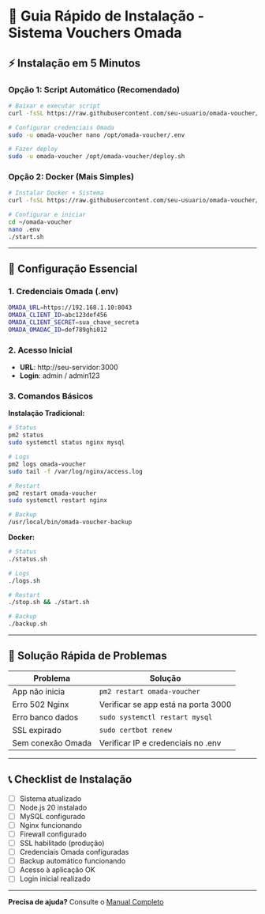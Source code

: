 # 🚀 Guia Rápido de Instalação - Sistema Vouchers Omada

## ⚡ Instalação em 5 Minutos

### Opção 1: Script Automático (Recomendado)
```bash
# Baixar e executar script
curl -fsSL https://raw.githubusercontent.com/seu-usuario/omada-voucher/main/deploy/install.sh | bash

# Configurar credenciais Omada
sudo -u omada-voucher nano /opt/omada-voucher/.env

# Fazer deploy
sudo -u omada-voucher /opt/omada-voucher/deploy.sh
```

### Opção 2: Docker (Mais Simples)
```bash
# Instalar Docker + Sistema
curl -fsSL https://raw.githubusercontent.com/seu-usuario/omada-voucher/main/deploy/docker-install.sh | bash

# Configurar e iniciar
cd ~/omada-voucher
nano .env
./start.sh
```

---

## 📝 Configuração Essencial

### 1. Credenciais Omada (.env)
```bash
OMADA_URL=https://192.168.1.10:8043
OMADA_CLIENT_ID=abc123def456
OMADA_CLIENT_SECRET=sua_chave_secreta
OMADA_OMADAC_ID=def789ghi012
```

### 2. Acesso Inicial
- **URL**: http://seu-servidor:3000
- **Login**: admin / admin123

### 3. Comandos Básicos

**Instalação Tradicional:**
```bash
# Status
pm2 status
sudo systemctl status nginx mysql

# Logs
pm2 logs omada-voucher
sudo tail -f /var/log/nginx/access.log

# Restart
pm2 restart omada-voucher
sudo systemctl restart nginx

# Backup
/usr/local/bin/omada-voucher-backup
```

**Docker:**
```bash
# Status
./status.sh

# Logs
./logs.sh

# Restart
./stop.sh && ./start.sh

# Backup
./backup.sh
```

---

## 🔧 Solução Rápida de Problemas

| Problema | Solução |
|----------|---------|
| App não inicia | `pm2 restart omada-voucher` |
| Erro 502 Nginx | Verificar se app está na porta 3000 |
| Erro banco dados | `sudo systemctl restart mysql` |
| SSL expirado | `sudo certbot renew` |
| Sem conexão Omada | Verificar IP e credenciais no .env |

---

## 📞 Checklist de Instalação

- [ ] Sistema atualizado
- [ ] Node.js 20 instalado
- [ ] MySQL configurado
- [ ] Nginx funcionando
- [ ] Firewall configurado
- [ ] SSL habilitado (produção)
- [ ] Credenciais Omada configuradas
- [ ] Backup automático funcionando
- [ ] Acesso à aplicação OK
- [ ] Login inicial realizado

---

**Precisa de ajuda?** Consulte o [Manual Completo](MANUAL_INSTALLATION.md)